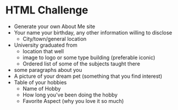# HTML Challenge

-   Generate your own About Me site
-   Your name your birthday, any other information willing to disclose
    -   City/town/general location
-   University graduated from
    -   location that well
    -   image to logo or some type building (preferable iconic)
    -   Ordered list of some of the subjects taught there
-   some paragraphs about you
-   A picture of your dream pet (something that you find interest)
-   Table of your hobbies
    -   Name of Hobby
    -   How long you've been doing the hobby
    -   Favorite Aspect (why you love it so much)
